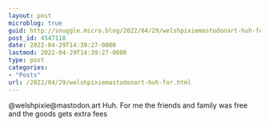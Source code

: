 ```yaml
---
layout: post
microblog: true
guid: http://snuggle.micro.blog/2022/04/29/welshpixiemastodonart-huh-for.html
post_id: 4547118
date: 2022-04-29T14:39:27-0000
lastmod: 2022-04-29T14:39:27-0000
type: post
categories:
- "Posts"
url: /2022/04/29/welshpixiemastodonart-huh-for.html
---
```

<p>@welshpixie@mastodon.art Huh. For me the friends and family was free and the goods gets extra fees</p>
